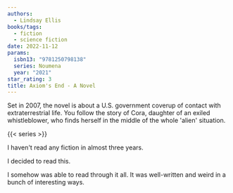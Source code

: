 ```yaml
---
authors:
  - Lindsay Ellis
books/tags:
  - fiction
  - science fiction
date: 2022-11-12
params:
  isbn13: "9781250798138"
  series: Noumena
  year: "2021"
star_rating: 3
title: Axiom's End - A Novel
---
```


Set in 2007, the novel is about a U.S. government coverup of contact with extraterrestrial life. You follow the story of Cora, daughter of an exiled whistleblower, who finds herself in the middle of the whole 'alien' situation.

<!--more-->

{{< series >}}

I haven't read any fiction in almost three years.

I decided to read this.

I somehow was able to read through it all. It was well-written and weird in a bunch of interesting ways.
